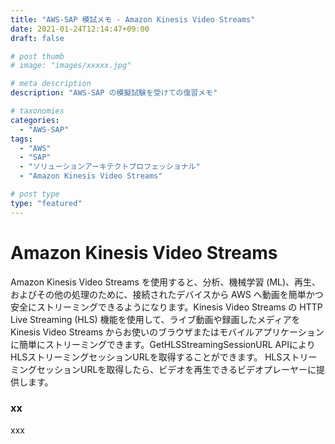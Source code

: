 ```yaml
---
title: "AWS-SAP 模試メモ - Amazon Kinesis Video Streams"
date: 2021-01-24T12:14:47+09:00
draft: false

# post thumb
# image: "images/xxxxx.jpg"

# meta description
description: "AWS-SAP の模擬試験を受けての復習メモ"

# taxonomies
categories:
  - "AWS-SAP"
tags:
  - "AWS"
  - "SAP"
  - "ソリューションアーキテクトプロフェッショナル"
  - "Amazon Kinesis Video Streams"

# post type
type: "featured"
---
```


# Amazon Kinesis Video Streams
Amazon Kinesis Video Streams を使用すると、分析、機械学習 (ML)、再生、およびその他の処理のために、接続されたデバイスから AWS へ動画を簡単かつ安全にストリーミングできるようになります。Kinesis Video Streams の HTTP Live Streaming (HLS) 機能を使用して、ライブ動画や録画したメディアを Kinesis Video Streams からお使いのブラウザまたはモバイルアプリケーションに簡単にストリーミングできます。GetHLSStreamingSessionURL APIによりHLSストリーミングセッションURLを取得することができます。 HLSストリーミングセッションURLを取得したら、ビデオを再生できるビデオプレーヤーに提供します。 

### xx
xxx